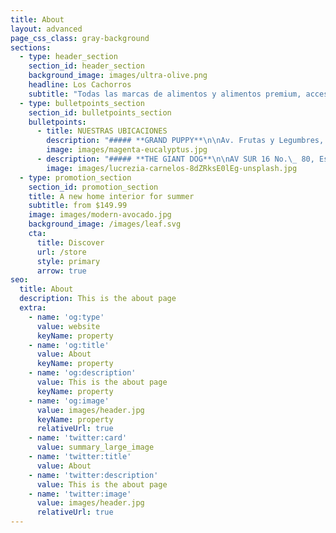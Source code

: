 ```yaml
---
title: About
layout: advanced
page_css_class: gray-background
sections:
  - type: header_section
    section_id: header_section
    background_image: images/ultra-olive.png
    headline: Los Cachorros
    subtitle: "Todas las marcas de alimentos y alimentos premium, accesorios,\_ juguetes y premios para tus mascotas a los mejores precios. Inicia tu negocio con nuestros precios de mayoreo. Encuéntranos lo más cerca de ti, tenemos 10 tiendas en distintas ubicaciones alrededor de toda la Ciudad de México encuentra la más cercana a ti. \n"
  - type: bulletpoints_section
    section_id: bulletpoints_section
    bulletpoints:
      - title: NUESTRAS UBICACIONES
        description: "##### **GRAND PUPPY**\n\nAv. Frutas y Legumbres, Caracol 1 G-H,\_ Central de Abasto,\_\n\nAlc. Iztapalapa, CDMX C.P. 09040\n\nTel: 5570902496\n\nCel: 5624418690\n\n\n\n##### **CACHORROS**\n\nAv Frutas y Legumbres Edif 4 Local 15, Central de Abasto,\_\n\nAlc. Iztapalapa, CDMX C.P. 09040\n\nTel: 5556001586\n\nCel: 5548073513\n\n\n\n##### **CACHORRITOS**\n\nAv Frutas y Legumbres Edif 3 Local 1 y 2, Central de Abasto,\_\n\nAlc. Iztapalapa, CDMX C.P. 09040\n\nTel: 5556949266\n\nCel: 5539598129\n\n\n\n##### **GRAND PUPPY ROMA**\n\nCalle Medellín No. 209, Col. Roma Sur\n\nAlc. Cuauhtémoc, CDMX. C.P. 06760\n\nTel: 5572625500\n\nCel: 5517789125\n"
        image: images/magenta-eucalyptus.jpg
      - description: "##### **THE GIANT DOG**\n\nAV SUR 16 No.\_ 80, Esq. Oriente 243 – A\n\nCol. Agrícola Oriental. CDMX, C.P. 08500\n\nTel: 5541683632\n\nCel: 5539261478\n\n\n\n##### **GRAND DOG ORIENTAL**\n\nSur 24 No. 412 esq. Ote. 253 Col. Agrícola Oriental Alc. Iztacalco, 08500 CDMX\n\nTel : 5568403891\n\nCel: 5520835339\n\n\n\n##### **CACHORRITOS ORIENTAL**\n\nSur 24 No. 31, Col. Agrícola Oriental Alc. Iztacalco, 08500 CDMX\n\nTel : 5588499036\n\nCel: 5548060687\n\n\n\n##### **GRAND PUPPY ORIENTAL**\n\nAV SUR 16 No.\_ 449 Local B, Entre calle 2 de Sur 16 y Retorno 3 de Sur 16\n\nCol. Agrícola Oriental, Alc. Iztacalco, CDMX, C.P. 08500\n\nTel: 5587557387\n\nCel: 5539241690\n\n\n\n##### **UNIDAD RASTRO**\n\nInterior del Mercado Unidad Rastro Locales 92 - 92 – 94.\n\nEstaño 350, Col. Felipe Ángeles, Alc. Venustiano Carranza, C.P. 15310 CDMX\n\nTel: 5588793527\n\nCel: 5535062116\n"
        image: images/lucrezia-carnelos-8dZRksE0lEg-unsplash.jpg
  - type: promotion_section
    section_id: promotion_section
    title: A new home interior for summer
    subtitle: from $149.99
    image: images/modern-avocado.jpg
    background_image: /images/leaf.svg
    cta:
      title: Discover
      url: /store
      style: primary
      arrow: true
seo:
  title: About
  description: This is the about page
  extra:
    - name: 'og:type'
      value: website
      keyName: property
    - name: 'og:title'
      value: About
      keyName: property
    - name: 'og:description'
      value: This is the about page
      keyName: property
    - name: 'og:image'
      value: images/header.jpg
      keyName: property
      relativeUrl: true
    - name: 'twitter:card'
      value: summary_large_image
    - name: 'twitter:title'
      value: About
    - name: 'twitter:description'
      value: This is the about page
    - name: 'twitter:image'
      value: images/header.jpg
      relativeUrl: true
---
```

